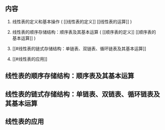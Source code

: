 
## 内容

1. 线性表的定义和基本操作 ( [[线性表的定义]] [[线性表的运算]] )

2. 线性表的顺序存储结构：顺序表及其基本运算 ( [[顺序表的定义]] [[顺序表的基本运算]] )

3. [[#线性表的链式存储结构：单链表、双链表、循环链表及其基本运算]]

4. [[#线性表的应用]]
 


## 线性表的顺序存储结构：顺序表及其基本运算

## 线性表的链式存储结构：单链表、双链表、循环链表及其基本运算

## 线性表的应用 
